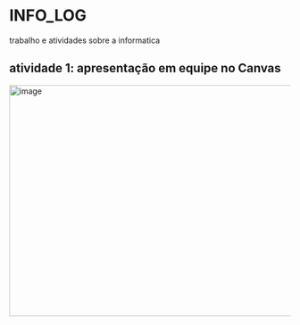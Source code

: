 # INFO_LOG
trabalho e atividades  sobre a informatica    
## atividade 1: apresentação em equipe no Canvas
<img width="709" height="414" alt="image" src="https://github.com/user-attachments/assets/69eb69cb-53ff-4166-8f81-12fae9967f9b" />

